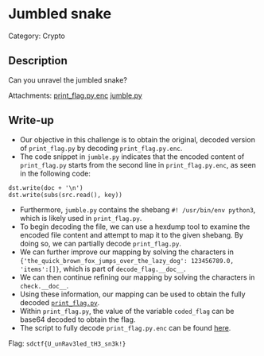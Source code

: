 # Jumbled snake
Category: Crypto

## Description
Can you unravel the jumbled snake?

Attachments: [print_flag.py.enc](attachments/print_flag.py.enc) [jumble.py](attachments/jumble.py)

## Write-up
- Our objective in this challenge is to obtain the original, decoded version of `print_flag.py` by decoding `print_flag.py.enc`.
- The code snippet in `jumble.py` indicates that the encoded content of `print_flag.py` starts from the second line in `print_flag.py.enc`, as seen in the following code:
```
dst.write(doc + '\n')
dst.write(subs(src.read(), key))
```
- Furthermore, `jumble.py` contains the shebang `#! /usr/bin/env python3`, which is likely used in `print_flag.py`.
- To begin decoding the file, we can use a hexdump tool to examine the encoded file content and attempt to map it to the given shebang. By doing so, we can partially decode `print_flag.py`.
- We can further improve our mapping by solving the characters in `{'the_quick_brown_fox_jumps_over_the_lazy_dog': 123456789.0, 'items':[]}`, which is part of `decode_flag.__doc__`.
- We can then continue refining our mapping by solving the characters in `check.__doc__`.
- Using these information, our mapping can be used to obtain the fully decoded [`print_flag.py`](solution/print_flag.py).
- Within `print_flag.py`, the value of the variable `coded_flag` can be base64 decoded to obtain the flag.
- The script to fully decode `print_flag.py.enc` can be found [here](solution/solve.py).

Flag: `sdctf{U_unRav3led_tH3_sn3k!}`

